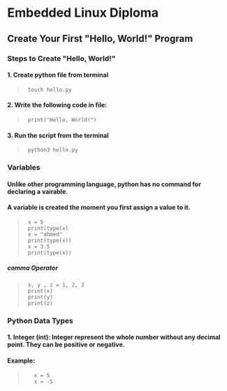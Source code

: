 # Embedded Linux Diploma

## Create Your First "Hello, World!" Program

### Steps to Create "Hello, World!"

#### 1. Create python file from terminal
>      touch hello.py
#### 2. Write the following code in file:
>      print("Hello, World!")
#### 3. Run the script from the terminal
>      python3 hello.py
### Variables
#### Unlike other programming language, python has no command for declaring a vairable.
#### A variable is created the moment you first assign a value to it.
>      x = 5
>      print(type(x)
>      x = "ahmed"
>      print(type(x))
>      x = 3.5
>      print(type(x))
##### comma Operator
>      x, y , z = 1, 2, 3
>      print(x)
>      print(y)
>      print(z)
### Python Data Types
#### 1. Integer (int): Integer represent the whole number without any decimal point. They can be positive or negative.
#### Example:
>        x = 5
>        x = -5
